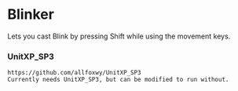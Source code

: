 # Blinker
Lets you cast Blink by pressing Shift while using the movement keys.

### UnitXP_SP3
```
https://github.com/allfoxwy/UnitXP_SP3
Currently needs UnitXP_SP3, but can be modified to run without.
```
